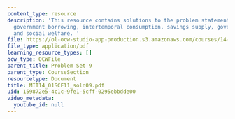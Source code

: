 ```yaml
---
content_type: resource
description: 'This resource contains solutions to the problem statements related to
  government borrowing, intertemporal consumption, savings supply, government redistribution,
  and social welfare. '
file: https://ol-ocw-studio-app-production.s3.amazonaws.com/courses/14-01sc-principles-of-microeconomics-fall-2011/159872e54c1c9fe15cff0295ebbdde00_MIT14_01SCF11_soln09.pdf
file_type: application/pdf
learning_resource_types: []
ocw_type: OCWFile
parent_title: Problem Set 9
parent_type: CourseSection
resourcetype: Document
title: MIT14_01SCF11_soln09.pdf
uid: 159872e5-4c1c-9fe1-5cff-0295ebbdde00
video_metadata:
  youtube_id: null
---
```

